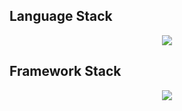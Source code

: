 ## Language Stack
<center>
  <img src="https://skillicons.dev/icons?i=git,javascript,php,python,cs,mysql,postgresql" />
</center>

<h2>Framework Stack</H2>
<center>
  <img src="https://skillicons.dev/icons?i=jquery,react,django,flask,dotnet" />
</center>
